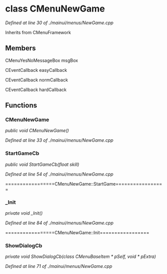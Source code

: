 # class CMenuNewGame

*Defined at line 30 of ./mainui/menus/NewGame.cpp*

Inherits from CMenuFramework



## Members

CMenuYesNoMessageBox msgBox

CEventCallback easyCallback

CEventCallback normCallback

CEventCallback hardCallback



## Functions

### CMenuNewGame

*public void CMenuNewGame()*

*Defined at line 33 of ./mainui/menus/NewGame.cpp*

### StartGameCb

*public void StartGameCb(float skill)*

*Defined at line 54 of ./mainui/menus/NewGame.cpp*

=================CMenuNewGame::StartGame=================

### _Init

*private void _Init()*

*Defined at line 84 of ./mainui/menus/NewGame.cpp*

=================CMenuNewGame::Init=================

### ShowDialogCb

*private void ShowDialogCb(class CMenuBaseItem * pSelf, void * pExtra)*

*Defined at line 71 of ./mainui/menus/NewGame.cpp*



